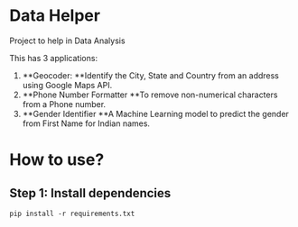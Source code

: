 
# Data Helper

Project to help in Data Analysis

This has 3 applications:

1. **Geocoder: **Identify the City, State and Country from an address using Google Maps API.
2. **Phone Number Formatter **To remove non-numerical characters from a Phone number.
3. **Gender Identifier **A Machine Learning model to predict the gender from First Name for Indian names.

# How to use?

## Step 1: Install dependencies

```
pip install -r requirements.txt
```
